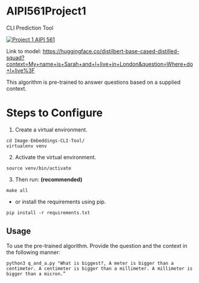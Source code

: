 # AIPI561Project1
CLI Prediction Tool

[![Project 1 AIPI 561](https://github.com/robbjr21/AIPI561Project1/actions/workflows/main.yml/badge.svg)](https://github.com/robbjr21/AIPI561Project1/actions/workflows/main.yml)

Link to model: https://huggingface.co/distilbert-base-cased-distilled-squad?context=My+name+is+Sarah+and+I+live+in+London&question=Where+do+I+live%3F

This algorithm is pre-trained to answer questions based on a supplied context.

# Steps to Configure
1) Create a virtual environment.

```
cd Image-Embeddings-CLI-Tool/
virtualenv venv
```

2) Activate the virtual environment.

```
source venv/bin/activate
```

3) Then run: **(recommended)**

```
make all
```

- or install the requirements using pip.

```
pip install -r requirements.txt
```

## Usage

To use the pre-trained algorithm. Provide the question and the context in the following manner:

```
python3 q_and_a.py "What is biggest?, A meter is bigger than a centimeter. A centimeter is bigger than a millimeter. A millimeter is bigger than a micron.”
```
